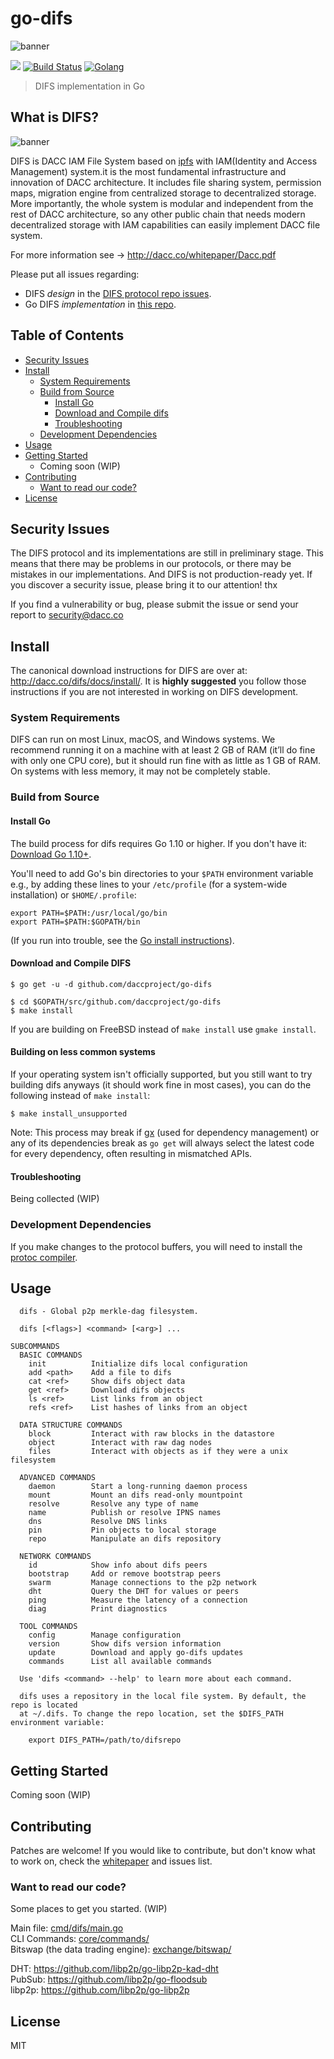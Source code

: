 # go-difs

![banner](https://github.com/daccproject/go-difs/blob/master/docs/difs.png)

[![](https://img.shields.io/badge/made%20by-DACC-yellowgreen.svg)](http://dacc.co)
[![Build Status](https://img.shields.io/badge/build-passing-green.svg)]()
[![Golang](https://img.shields.io/badge/Golang-1.10%2B-blue.svg)](https://golang.org/)

> DIFS implementation in Go

## What is DIFS?

![banner](https://github.com/daccproject/go-difs/blob/master/docs/difs-blueprint.png)

DIFS is DACC IAM File System based on [ipfs](https://github.com/ipfs/ipfs) with IAM(Identity and Access Management) system.it is the most fundamental infrastructure and innovation of DACC architecture. It includes file sharing system, permission maps, migration engine from centralized storage to decentralized storage. More importantly, the whole system is modular and independent from the rest of DACC architecture, so any other public chain that needs modern decentralized storage with IAM capabilities can easily implement DACC file system.

For more information see -> http://dacc.co/whitepaper/Dacc.pdf

Please put all issues regarding:
  - DIFS _design_ in the [DIFS protocol repo issues](https://github.com/daccproject/go-difs/issues).
  - Go DIFS _implementation_ in [this repo](https://github.com/daccproject/go-difs/issues).

## Table of Contents

- [Security Issues](#security-issues)
- [Install](#install)
  - [System Requirements](#system-requirements)
  - [Build from Source](#build-from-source)
    - [Install Go](#install-go)
    - [Download and Compile difs](#download-and-compile-difs)
    - [Troubleshooting](#troubleshooting)
  - [Development Dependencies](#development-dependencies)
- [Usage](#usage)
- [Getting Started](#getting-started)
  - Coming soon (WIP)
- [Contributing](#contributing)
  - [Want to read our code?](#want-to-read-our-code)
- [License](#license)

## Security Issues

The DIFS protocol and its implementations are still in preliminary stage. This means that there may be problems in our protocols, or there may be mistakes in our implementations. And DIFS is not production-ready yet. If you discover a security issue, please bring it to our attention! thx

If you find a vulnerability or bug, please submit the issue or send your report to security@dacc.co

## Install

The canonical download instructions for DIFS are over at: http://dacc.co/difs/docs/install/. It is **highly suggested** you follow those instructions if you are not interested in working on DIFS development.

### System Requirements

DIFS can run on most Linux, macOS, and Windows systems. We recommend running it on a machine with at least 2 GB of RAM (it’ll do fine with only one CPU core), but it should run fine with as little as 1 GB of RAM. On systems with less memory, it may not be completely stable.

### Build from Source

#### Install Go

The build process for difs requires Go 1.10 or higher. If you don't have it: [Download Go 1.10+](https://golang.org/dl/).


You'll need to add Go's bin directories to your `$PATH` environment variable e.g., by adding these lines to your `/etc/profile` (for a system-wide installation) or `$HOME/.profile`:

```
export PATH=$PATH:/usr/local/go/bin
export PATH=$PATH:$GOPATH/bin
```

(If you run into trouble, see the [Go install instructions](https://golang.org/doc/install)).

#### Download and Compile DIFS

```
$ go get -u -d github.com/daccproject/go-difs

$ cd $GOPATH/src/github.com/daccproject/go-difs
$ make install
```

If you are building on FreeBSD instead of `make install` use `gmake install`.

#### Building on less common systems

If your operating system isn't officially supported, but you still want to try
building difs anyways (it should work fine in most cases), you can do the
following instead of `make install`:

```
$ make install_unsupported
```

Note: This process may break if [gx](https://github.com/whyrusleeping/gx)
(used for dependency management) or any of its dependencies break as `go get`
will always select the latest code for every dependency, often resulting in
mismatched APIs.

#### Troubleshooting

Being collected (WIP)

### Development Dependencies

If you make changes to the protocol buffers, you will need to install the [protoc compiler](https://github.com/google/protobuf).

## Usage

```
  difs - Global p2p merkle-dag filesystem.

  difs [<flags>] <command> [<arg>] ...

SUBCOMMANDS
  BASIC COMMANDS
    init          Initialize difs local configuration
    add <path>    Add a file to difs
    cat <ref>     Show difs object data
    get <ref>     Download difs objects
    ls <ref>      List links from an object
    refs <ref>    List hashes of links from an object

  DATA STRUCTURE COMMANDS
    block         Interact with raw blocks in the datastore
    object        Interact with raw dag nodes
    files         Interact with objects as if they were a unix filesystem

  ADVANCED COMMANDS
    daemon        Start a long-running daemon process
    mount         Mount an difs read-only mountpoint
    resolve       Resolve any type of name
    name          Publish or resolve IPNS names
    dns           Resolve DNS links
    pin           Pin objects to local storage
    repo          Manipulate an difs repository

  NETWORK COMMANDS
    id            Show info about difs peers
    bootstrap     Add or remove bootstrap peers
    swarm         Manage connections to the p2p network
    dht           Query the DHT for values or peers
    ping          Measure the latency of a connection
    diag          Print diagnostics

  TOOL COMMANDS
    config        Manage configuration
    version       Show difs version information
    update        Download and apply go-difs updates
    commands      List all available commands

  Use 'difs <command> --help' to learn more about each command.

  difs uses a repository in the local file system. By default, the repo is located
  at ~/.difs. To change the repo location, set the $DIFS_PATH environment variable:

    export DIFS_PATH=/path/to/difsrepo
```

## Getting Started

Coming soon (WIP)

## Contributing

Patches are welcome! If you would like to contribute, but don't know what to work on, check the [whitepaper](http://dacc.co/whitepaper/Dacc.pdf) and issues list.

### Want to read our code?

Some places to get you started. (WIP)

Main file: [cmd/difs/main.go](https://github.com/daccproject/go-difs/blob/master/cmd/difs/main.go) <br>
CLI Commands: [core/commands/](https://github.com/daccproject/go-difs/tree/master/core/commands) <br>
Bitswap (the data trading engine): [exchange/bitswap/](https://github.com/daccproject/go-difs/tree/master/exchange/bitswap)

DHT: https://github.com/libp2p/go-libp2p-kad-dht <br>
PubSub: https://github.com/libp2p/go-floodsub <br>
libp2p: https://github.com/libp2p/go-libp2p

## License

MIT
